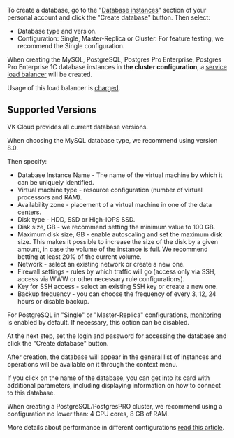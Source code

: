 To create a database, go to the "[Database instances](https://mcs.mail.ru/app/services/databases/list/)" section of your personal account and click the "Create database" button. Then select:

- Database type and version.
- Configuration: Single, Master-Replica or Cluster. For feature testing, we recommend the Single configuration.

<warn>

When creating the MySQL, PostgreSQL, Postgres Pro Enterprise, Postgres Pro Enterprise 1C database instances in **the cluster configuration**, a [service load balancer](/en/main/networks/vnet/concepts/load-balancer#types-of-load-balancers) will be created.

Usage of this load balancer is [charged](/en/main/networks/vnet/tariffs).

</warn>

## Supported Versions

VK Cloud provides all current database versions.

When choosing the MySQL database type, we recommend using version 8.0.

Then specify:

- Database Instance Name - The name of the virtual machine by which it can be uniquely identified.
- Virtual machine type - resource configuration (number of virtual processors and RAM).
- Availability zone - placement of a virtual machine in one of the data centers.
- Disk type - HDD, SSD or High-IOPS SSD.
- Disk size, GB - we recommend setting the minimum value to 100 GB.
- Maximum disk size, GB - enable autoscaling and set the maximum disk size. This makes it possible to increase the size of the disk by a given amount, in case the volume of the instance is full. We recommend betting at least 20% of the current volume.
- Network - select an existing network or create a new one.
- Firewall settings - rules by which traffic will go (access only via SSH, access via WWW or other necessary rule configurations).
- Key for SSH access - select an existing SSH key or create a new one.
- Backup frequency - you can choose the frequency of every 3, 12, 24 hours or disable backup.

<info>

For PostgreSQL in "Single" or "Master-Replica" configurations, [monitoring](../../db-monitoring/postgresql) is enabled by default. If necessary, this option can be disabled.

</info>

At the next step, set the login and password for accessing the database and click the "Create database" button.

After creation, the database will appear in the general list of instances and operations will be available on it through the context menu.

If you click on the name of the database, you can get into its card with additional parameters, including displaying information on how to connect to this database.

<warn>

When creating a PostgreSQL/PostgresPRO cluster, we recommend using a configuration no lower than: 4 CPU cores, 8 GB of RAM.

</warn>

More details about performance in different configurations [read this article](https://mcs.mail.ru/help/ru_RU/dbaas-start/postgresql-disk-performance).
